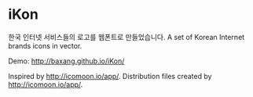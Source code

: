 iKon
====

한국 인터넷 서비스들의 로고를 웹폰트로 만들었습니다.
A set of Korean Internet brands icons in vector.

Demo: http://baxang.github.io/iKon/

Inspired by http://icomoon.io/app/.
Distribution files created by http://icomoon.io/app/.
